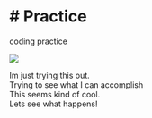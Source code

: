 <html>
<head>
<h1># Practice</h1>
</head>
<p><body>
coding practice<br>

<img src="https://media.gq.com/photos/5a53e9fca929253c4d20a04f/3:2/w_560/does-the-office-hold-up-gq.jpg"><br>

Im just trying this out.<br>
Trying to see what I can accomplish<br>
This seems kind of cool.<br>
Lets see what happens!</p></body>
